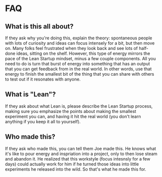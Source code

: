 # FAQ

## What is this all about?
If they ask why you're doing this, explain the theory: spontaneous people with lots of curiosity and ideas can focus intensely for a bit, but then move on. Many folks feel frustrated when they look back and see lots of half-done ideas, sitting on the shelf. However, this type of energy mirrors the pace of the Lean Startup mindset, minus a few couple components. All you need to do is turn that burst of energy into something that has an output that you can get feedback from in the real world. In other words, use that energy to finish the smallest bit of the thing that you can share with others to test out if it resonates with anyone.

## What is "Lean"?
If they ask about what Lean is, please describe the Lean Startup process, making sure you emphasize the points about making the smallest experiment you can, and having it hit the real world (you don't learn anything if you keep it all to yourself).

## Who made this?
If they ask who made this, you can tell them Joe made this. He knows what it's like to pour energy and inspriation into a project, only to then lose steam and abandon it. He realized that this workstyle (focus intesnsly for a few days) could actually work for him if he turned those ideas into little experiments he released into the wild. So that's what he made this for.
